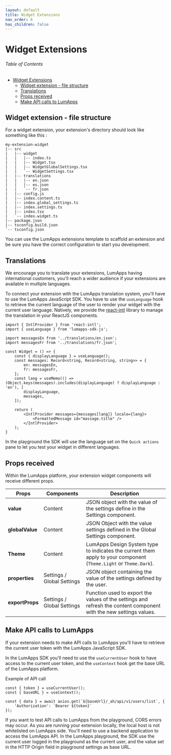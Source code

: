 ```yaml
---
layout: default
title: Widget Extensions
nav_order: 6
has_children: false
---
```



# Widget Extensions

<h6> Table of Contents</h6>

- [Widget Extensions](#widget-extensions)
  - [Widget extension - file structure](#widget-extension---file-structure)
  - [Translations](#translations)
  - [Props received](#props-received)
  - [Make API calls to LumApps](#make-api-calls-to-lumapps)

## Widget extension - file structure
For a widget extension, your extension's directory should look like something like this :

```
my-extension-widget
|-- src
|   |-- widget
|   |   |-- index.ts
|   |   |-- Widget.tsx
|   |   |-- WidgetGlobalSettings.tsx
|   |   `-- WidgetSettings.tsx
|   |-- translations
|   |   |-- en.json
|   |   |-- es.json
|   |   `-- fr.json
|   |-- config.js
|   |-- index.content.ts
|   |-- index.global_settings.ts
|   |-- index.settings.ts
|   |-- index.tsx
|   `-- index.widget.ts
|-- package.json
|-- tsconfig.build.json
`-- tsconfig.json
```
You can use the LumApps extensions template to scaffold an extension and be sure you have the correct configuration to start you development.



## Translations
We encourage you to translate your extensions, LumApps having international customers, you'll reach a wider audience if your extensions are available in multiple languages.

To connect your extension with the LumApps translation system, you'll have to use the LumApps JavaScript SDK.
You have to use the `useLanguage` hook to retrieve the current language of the user to render your widget with the current user language. Natively, we provide the [react-intl](https://www.npmjs.com/package/react-intl) library to manage the translation in your ReactJS components.


```tsx
import { IntlProvider } from 'react-intl';
import { useLanguage } from 'lumapps-sdk-js';

import messagesEn from '../translations/en.json';
import messagesFr from '../translations/fr.json';

const Widget = () => {
    const { displayLanguage } = useLanguage();
    const messages: Record<string, Record<string, string>> = {
        en: messagesEn,
        fr: messagesFr,
    };
    const lang = useMemo(() => (Object.keys(messages).includes(displayLanguage) ? displayLanguage : 'en'), [
        displayLanguage,
        messages,
    ]);

    return (
        <IntlProvider messages={messages[lang]} locale={lang}>
            <FormattedMessage id="massage.title" />
        </IntlProvider>
    );
}
```

In the playground the SDK will use the language set on the `Quick actions` pane to let you test your widget in different languages.



## Props received
Within the LumApps platform, your extension widget components will receive different props.


| Props           | Components                 | Description                                                                                                         |
| --------------- | -------------------------- | ------------------------------------------------------------------------------------------------------------------- |
| **value**       | Content                    | JSON object with the value of the settings define in the Settings component.                                        |
| **globalValue** | Content                    | JSON Object with the value settings defined in the Global Settings component.                                       |
| **Theme**       | Content                    | LumApps Design System type to indicates the current them apply to your component (`Theme.Light` or `Theme.Dark`). |
| **properties**  | Settings / Global Settings | JSON object containing the value of the settings defined by the user.                                               |
| **exportProps** | Settings / Global Settings | Function used to export the values of the settings and refresh the content component with the new settings values.  |



## Make API calls to LumApps

If your extension needs to make API calls to LumApps you'll have to retrieve the current user token with the LumApps JavaScript SDK.

In the LumApps SDK you'll need to use the `useCurrentUser` hook to have access to the current user token, and the `useContext` hook get the base URL of the LumApps platform.

Example of API call 
```tsx
const { token } = useCurrentUser();
const { baseURL } = useContext();

const { data } = await axios.get(`${baseUrl}/_ah/api/v1/users/list`, {
    'Authorization': `Bearer ${token}`
});
```

If you want to test API calls to LumApps from the playground, CORS errors may occur. As you are running your extension locally, the local host is not whitelisted on LumApps side. You'll need to use a backend application to access the LumApps API.
In the LumApps playground, the SDK use the current user logged in the playground as the current user, and the value set in the HTTP Origin field in playground settings as base URL.
